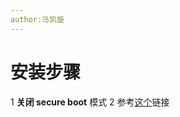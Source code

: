 ```yaml
---
author:马凯旋
---
```



# 安装步骤

1 **关闭 secure boot** 模式
2 参考[这个](https://phoenixnap.com/kb/ubuntu-install-kvm)链接 
